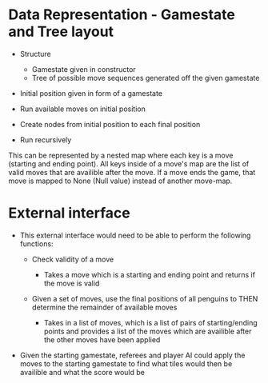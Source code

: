 Data Representation - Gamestate and Tree layout
=========
 - Structure
    - Gamestate given in constructor
    - Tree of possible move sequences generated off the given gamestate


- Initial position given in form of a gamestate
- Run available moves on initial position
- Create nodes from initial position to each final position
- Run recursively

This can be represented by a nested map where each key is a move (starting and ending point). 
All keys inside of a move's map are the list of valid moves that are availible after the move. 
If a move ends the game, that move is mapped to None (Null value) instead of another move-map.



External interface  
======
- This external interface would need to be able to perform the following functions:

    - Check validity of a move

        - Takes a move which is a starting and ending point and returns if the move is valid
    - Given a set of moves, use the final positions of all penguins to THEN determine the remainder of available moves

        - Takes in a list of moves, which is a list of pairs of starting/ending points and provides a list of the moves which are availible after the other moves have been applied
        
- Given the starting gamestate, referees and player AI could apply the moves to the starting gamestate to find what tiles would then be availible and what the score would be

